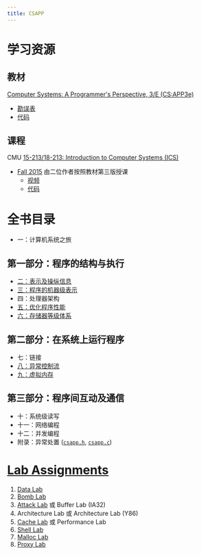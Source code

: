 ```yaml
---
title: CSAPP
---
```


# 学习资源

## 教材

[Computer Systems: A Programmer's Perspective, 3/E (CS:APP3e)](https://csapp.cs.cmu.edu/3e/home.html)
- [勘误表](https://csapp.cs.cmu.edu/3e/errata.html)
- [代码](http://csapp.cs.cmu.edu/3e/code.tar)

## 课程

CMU [15-213/18-213: Introduction to Computer Systems (ICS)](https://www.cs.cmu.edu/~213/)

- [Fall 2015](https://www.cs.cmu.edu/afs/cs/academic/class/15213-f15/www/) 由二位作者按照教材第三版授课
  - [视频](https://scs.hosted.panopto.com/Panopto/Pages/Sessions/List.aspx#folderID=%22b96d90ae-9871-4fae-91e2-b1627b43e25e%22)
  - [代码](http://www.cs.cmu.edu/afs/cs/academic/class/15213-f15/www/code.tar)

# 全书目录

- 一：计算机系统之旅

## 第一部分：程序的结构与执行

- [二：表示及操纵信息](./2_bits_bytes_ints_floats.md)
- [三：程序的机器级表示](./3_machine_level_programming.md)
- 四：处理器架构
- [五：优化程序性能](./5_optimizing_performance.md)
- [六：存储器等级体系](./6_memory_hierarchy.md)

## 第二部分：在系统上运行程序

- 七：链接
- [八：异常控制流](./8_exceptional_control_flow.md)
- [九：虚拟内存](./9_virtual_memory.md)

## 第三部分：程序间互动及通信

- 十：系统级读写
- 十一：网络编程
- 十二：并发编程
- 附录：异常处置 ([`csapp.h`](http://csapp.cs.cmu.edu/3e/ics3/code/include/csapp.h), [`csapp.c`](http://csapp.cs.cmu.edu/3e/ics3/code/src/csapp.c))

# [Lab Assignments](https://csapp.cs.cmu.edu/3e/labs.html)

1. [Data Lab](./labs/data/README.md)
2. [Bomb Lab](./labs/bomb/README.md)
3. [Attack Lab](./labs/attack/README.md) 或 Buffer Lab (IA32)
4. Architecture Lab 或 Architecture Lab (Y86)
5. [Cache Lab](./labs/cache/README.md) 或 Performance Lab
6. [Shell Lab](./labs/shell/README.md)
7. [Malloc Lab](./labs/malloc/README.md)
8. [Proxy Lab](./labs/proxy/README.md)

